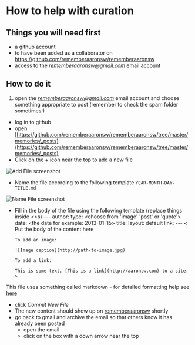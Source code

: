# How to help with curation

## Things you will need first
* a github account
* to have been added as a collaborator on https://github.com/rememberaaronsw/rememberaaronsw
* access to the *rememberaaronsw@gmail.com* email account 

## How to do it
1. open the *rememberaaronsw@gmail.com* email account and choose something appropriate to post (remember to check the spam folder sometimes!)
- log in to github
- open [https://github.com/rememberaaronsw/rememberaaronsw/tree/master/memories/_posts](https://github.com/rememberaaronsw/rememberaaronsw/tree/master/memories/_posts) 
- Click on the + icon near the top to add a new file

![Add File screenshot](https://raw.github.com/rememberaaronsw/rememberaaronsw/master/images/add-file-screenshot.png)

- Name the file according to the following template `YEAR-MONTH-DAY-TITLE.md`

![Name File screenshot](https://raw.github.com/rememberaaronsw/rememberaaronsw/master/images/name-file-screenshot.png)

- Fill in the body of the file using the following template (replace things inside <>s)
      ---
      author: <put the authors name here>
      type: <choose from 'image' 'post' or 'quote'>
      date: <the date for example: 2013-01-15>
      title: <the title of the content> 
      layout: default
      link: <delete if unneeded>
      ---
      < 
      Put the body of the content here
  
      To add an image:

      ![Image caption](http://path-to-image.jpg)

      To add a link:

      This is some text. [This is a link](http://aaronsw.com) to a site.
      >

This file uses something called markdown - for detailed formatting help see [here](http://daringfireball.net/projects/markdown/)

- click *Commit New File*
- The new content should show up on [rememberaaronsw](http://www.rememberaaronsw.com/) shortly
- go back to gmail and archive the email so that others know it has already been posted
  - open the email
  - click on the box with a down arrow near the top
